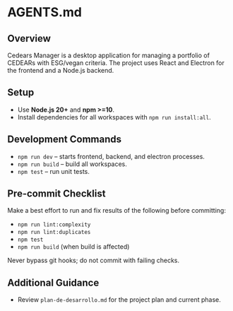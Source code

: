 # AGENTS.md

## Overview
Cedears Manager is a desktop application for managing a portfolio of CEDEARs with ESG/vegan criteria. The project uses React and Electron for the frontend and a Node.js backend.

## Setup
- Use **Node.js 20+** and **npm >=10**.
- Install dependencies for all workspaces with `npm run install:all`.

## Development Commands
- `npm run dev` – starts frontend, backend, and electron processes.
- `npm run build` – build all workspaces.
- `npm test` – run unit tests.

## Pre-commit Checklist
Make a best effort to run and fix results of the following before committing:
- `npm run lint:complexity`
- `npm run lint:duplicates`
- `npm test`
- `npm run build` (when build is affected)

Never bypass git hooks; do not commit with failing checks.

## Additional Guidance
- Review `plan-de-desarrollo.md` for the project plan and current phase.
